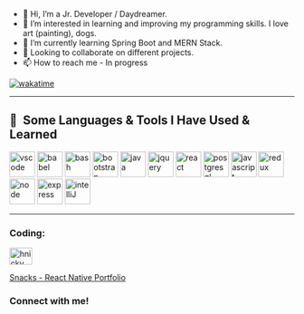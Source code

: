 - 👋 Hi, I’m a Jr. Developer / Daydreamer. 
- 👀 I’m interested in learning and improving my programming skills. I love art (painting), dogs.
- 🌱 I’m currently learning Spring Boot and MERN Stack. 
- 💞️ Looking to collaborate on different projects.
- 📫 How to reach me - In progress

<!---
rhundal/rhundal is a ✨ special ✨ repository because its `README.md` (this file) appears on your GitHub profile.
You can click the Preview link to take a look at your changes.
--->
<!---
![My GitHub stats](https://github-readme-stats.vercel.app/api?username=rhundal&show_icons=true&theme=transparent)
--->

<!---
[![My Awesome Stats](https://awesome-github-stats.azurewebsites.net/user-stats/rhundal?cardType=octocat&theme=synthwave&preferLogin=false)]([https://git.io/awesome-stats-card](https://awesome-github-stats.azurewebsites.net/user-stats/rhundal?cardType=octocat&theme=synthwave&preferLogin=false))
--->
<!---
[![My wakatime stats](https://github-readme-stats.vercel.app/api/wakatime?username=rhundal)](https://github.com/rhundal/github-readme-stats)
--->
[![wakatime](https://wakatime.com/badge/user/4d50d62b-7134-490e-89eb-41b6bfbd3ed9.svg)](https://wakatime.com/@4d50d62b-7134-490e-89eb-41b6bfbd3ed9)
 

<hr />
<h2> 🚀 &nbsp;Some Languages & Tools I Have Used & Learned</h2>
<p align="left">
<img src="https://cdn.jsdelivr.net/gh/devicons/devicon/icons/vscode/vscode-original.svg" alt="vscode" width="45" height="45"/>
<img src="https://cdn.jsdelivr.net/gh/devicons/devicon/icons/babel/babel-original.svg" alt="babel" width="45" height="45" />
<img src="https://cdn.jsdelivr.net/gh/devicons/devicon/icons/bash/bash-original.svg" alt="bash" width="45" height="45" />
<img src="https://cdn.jsdelivr.net/gh/devicons/devicon/icons/bootstrap/bootstrap-original.svg" alt="bootstrap" width="45" height="45" />
<img src="https://cdn.jsdelivr.net/gh/devicons/devicon/icons/java/java-original.svg" alt="java" width="45" height="45" />
<img src="https://cdn.jsdelivr.net/gh/devicons/devicon/icons/jquery/jquery-original.svg" alt="jquery" width="45" height="45"/>
<img src="https://cdn.jsdelivr.net/gh/devicons/devicon/icons/react/react-original.svg" alt="react" width="45" height="45" />  
<img src="https://cdn.jsdelivr.net/gh/devicons/devicon/icons/postgresql/postgresql-original.svg" alt="postgresql" width="45" height="45"  />
<img src="https://cdn.jsdelivr.net/gh/devicons/devicon/icons/javascript/javascript-plain.svg" alt="javascript" width="45" height="45"/>
<img src="https://cdn.jsdelivr.net/gh/devicons/devicon/icons/redux/redux-original.svg" alt="redux" width="45" height="45"/>
<img src="https://cdn.jsdelivr.net/gh/devicons/devicon/icons/nodejs/nodejs-original.svg" alt="node" width="45" height="45"/>
<img src="https://cdn.jsdelivr.net/gh/devicons/devicon/icons/express/express-original.svg" alt="express" width="45" height="45"/>
<img src="https://cdn.jsdelivr.net/gh/devicons/devicon/icons/intellij/intellij-original.svg" alt="intelliJ" width="45" height="45"/>

 
</p>

<hr />

<h3 align="left">Coding:</h3>
<p align="left">
<a href="https://codepen.io/hnicky" target="blank"><img align="center" src="https://raw.githubusercontent.com/rahuldkjain/github-profile-readme-generator/master/src/images/icons/Social/codepen.svg" alt="hnicky" height="30" width="40" /></a>
<!-- <a href="#" target="blank"><img align="center" src="https://raw.githubusercontent.com/rahuldkjain/github-profile-readme-generator/master/src/images/icons/Social/hackerrank.svg" alt="me" height="30" width="40" /></a> -->
</p> 

<a href="https://expo.dev/accounts/rhundal/snacks"> Snacks - React Native Portfolio </a>


 
 ### Connect with me!
